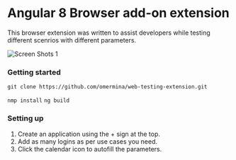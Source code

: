 # Angular 8 Browser add-on extension

This browser extension was written to assist developers while testing different scenrios with different parameters.

![Screen Shots 1](https://github.com/omermina/web-testing-extension/blob/master/screenshots/Apllication%20login%20with%20pre%20set%20parameters.png)

### Getting started

`git clone https://github.com/omermina/web-testing-extension.git`

`nmp install`
`ng build`

### Setting up

1. Create an application using the + sign at the top.
2. Add as many logins as per use cases you need.
3. Click the calendar icon to autofill the parameters.
